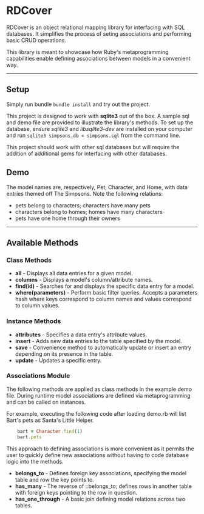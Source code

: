 # RDCover

RDCover is an object relational mapping library for interfacing with SQL databases. It simplifies the process of seting associations and performing basic CRUD operations.

This library is meant to showcase how Ruby's metaprogramming capabilities enable defining associations between models in a convenient way.

---

## Setup

Simply run bundle `bundle install` and try out the project.

This project is designed to work with **sqlite3** out of the box. A sample sql and demo file are provided to illustrate the library's methods. To set up the database, ensure *sqlite3* and *libsqlite3-dev* are installed on your computer and run `sqlite3 simpsons.db < simpsons.sql` from the command line.

This project should work with other sql databases but will require the addition of additional gems for interfacing with other databases.

## Demo

The model names are, respectively, Pet, Character, and Home, with data entries themed off The Simpsons. Note the following relations:

- pets belong to characters; characters have many pets
- characters belong to homes; homes have many characters
- pets have one home through their owners

---

## Available Methods

### Class Methods

- **all** - Displays all data entries for a given model.
- **columns** - Displays a model's column/attribute names.
- **find(id)** - Searches for and displays the specific data entry for a model.
- **where(parameters)** - Perform basic filter queries. Accepts a parameters hash where keys correspond to column names and values correspond to column values.

### Instance Methods

- **attributes** - Specifies a data entry's attribute values.
- **insert** - Adds new data entries to the table specified by the model.
- **save** - Convenience method to automatically update or insert an entry depending on its presence in the table.
- **update** - Updates a specific entry.

### Associations Module

The following methods are applied as class methods in the example demo file. During runtime model associations are defined via metaprogramming and can be called on instances.

For example, executing the following code after loading demo.rb will list Bart's pets as Santa's Little Helper.

```ruby
    bart = Character.find(1)
    bart.pets
```

This approach to defining associations is more convenient as it permits the user to quickly define new associations without having to code database logic into the methods.

- **belongs_to** - Defines foreign key associations, specifying the model table and row the key points to.
- **has_many** - The reverse of ::belongs_to; defines rows in another table with foreign keys pointing to the row in question.
- **has_one_through** - A basic join defining model relations across two tables.
